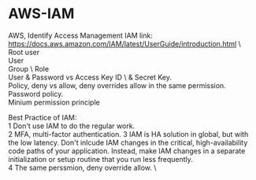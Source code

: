 # AWS-IAM
AWS, Identify Access Management
IAM link: https://docs.aws.amazon.com/IAM/latest/UserGuide/introduction.html \ 
Root user \
User \
Group \ 
Role \
User & Password vs Access Key ID  \ & Secret Key. \
Policy, deny vs allow, deny overrides allow in the same permission. \
Password policy. \
Minium permission principle

Best Practice of IAM: \
1 Don't use IAM to do the regular work. \
2 MFA, multi-factor authentication.
3 IAM is HA solution in global, but with the low latency.
Don't inlcude IAM changes in the critical, high-availability code paths of your application. Instead, make IAM changes in a separate initialization or setup routine that you run less frequently. \
4 The same perssmion, deny override allow. \
